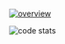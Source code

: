 [![overview](https://github-readme-stats.vercel.app/api?username=CccrizzZ&theme=tokyonight&hide_border=true)](https://github.com/CccrizzZ)

![code stats](https://github-readme-stats.vercel.app/api/top-langs/?username=CccrizzZ&layout=compact&langs_count=8&hide_border=true&theme=tokyonight)
